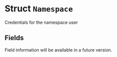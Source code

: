 # Struct `Namespace`

Credentials for the namespace user

## Fields

Field information will be available in a future version.

